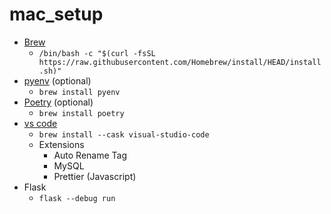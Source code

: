 # mac_setup

- [Brew](https://brew.sh)
  - `/bin/bash -c "$(curl -fsSL https://raw.githubusercontent.com/Homebrew/install/HEAD/install.sh)"`
- [pyenv](https://github.com/pyenv/pyenv) (optional)
  - `brew install pyenv`
- [Poetry](https://python-poetry.org) (optional)
  - `brew install poetry`
- [vs code](https://code.visualstudio.com)
  - `brew install --cask visual-studio-code`
  - Extensions
    - Auto Rename Tag
    - MySQL
    - Prettier (Javascript)
- Flask
  - `flask --debug run`
